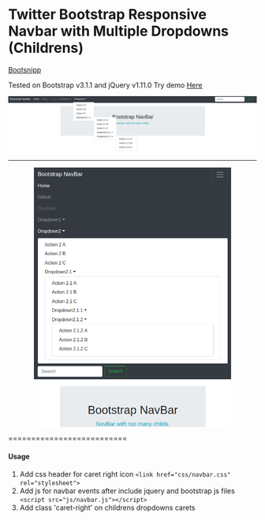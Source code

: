 Twitter Bootstrap Responsive Navbar with Multiple Dropdowns (Childrens)
==========================

[Bootsnipp](http://bootsnipp.com/snippets/featured/multi-level-navbar-menu)

Tested on Bootstrap v3.1.1 and jQuery v1.11.0
Try demo [Here](http://fontesolutions.com.br/bootstrap-navbar-dropdowns/)

<div style="text-align:center;" align="center">
    <img align="center" src="https://raw.githubusercontent.com/fontenele/bootstrap-navbar-dropdowns/master/printscreen.png" />
    <hr />
    <img align="center" width="400" style="width: 400px;margin: auto;" src="https://raw.githubusercontent.com/fontenele/bootstrap-navbar-dropdowns/master/printscreen-collapsed.png" />
</div>

==========================

<h4>Usage</h4>

1. Add css header for caret right icon ```<link href="css/navbar.css" rel="stylesheet">```
2. Add js for navbar events after include jquery and bootstrap js files ```<script src="js/navbar.js"></script>```
3. Add class 'caret-right' on childrens dropdowns carets
